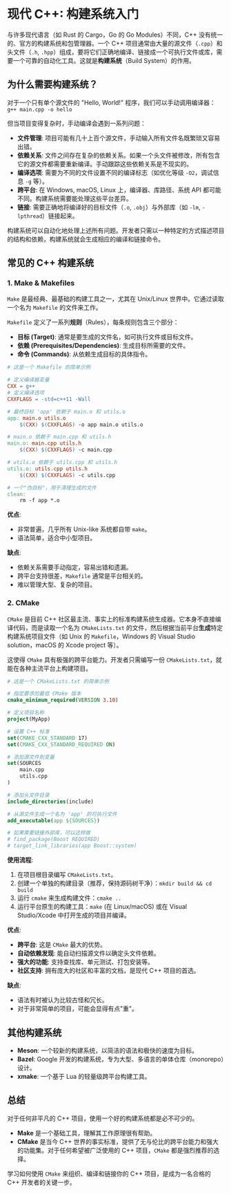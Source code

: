 # 现代 C++: 构建系统入门

与许多现代语言（如 Rust 的 Cargo，Go 的 Go Modules）不同，C++ 没有统一的、官方的构建系统和包管理器。一个 C++ 项目通常由大量的源文件（`.cpp`）和头文件（`.h`, `.hpp`）组成，要将它们正确地编译、链接成一个可执行文件或库，需要一个可靠的自动化工具。这就是**构建系统**（Build System）的作用。

## 为什么需要构建系统？

对于一个只有单个源文件的 "Hello, World!" 程序，我们可以手动调用编译器：
`g++ main.cpp -o hello`

但当项目变得复杂时，手动编译会遇到一系列问题：
- **文件管理**: 项目可能有几十上百个源文件，手动输入所有文件名既繁琐又容易出错。
- **依赖关系**: 文件之间存在复杂的依赖关系。如果一个头文件被修改，所有包含它的源文件都需要重新编译。手动跟踪这些依赖关系是不现实的。
- **编译选项**: 需要为不同的文件设置不同的编译标志（如优化等级 `-O2`，调试信息 `-g` 等）。
- **跨平台**: 在 Windows, macOS, Linux 上，编译器、库路径、系统 API 都可能不同。构建系统需要能处理这些平台差异。
- **链接**: 需要正确地将编译好的目标文件（`.o`, `.obj`）与外部库（如 `-lm`, `-lpthread`）链接起来。

构建系统可以自动化地处理上述所有问题。开发者只需以一种特定的方式描述项目的结构和依赖，构建系统就会生成相应的编译和链接命令。

## 常见的 C++ 构建系统

### 1. Make & Makefiles

`Make` 是最经典、最基础的构建工具之一，尤其在 Unix/Linux 世界中。它通过读取一个名为 `Makefile` 的文件来工作。

`Makefile` 定义了一系列**规则**（Rules），每条规则包含三个部分：
- **目标 (Target)**: 通常是要生成的文件名，如可执行文件或目标文件。
- **依赖 (Prerequisites/Dependencies)**: 生成目标所需要的文件。
- **命令 (Commands)**: 从依赖生成目标的具体指令。

```makefile
# 这是一个 Makefile 的简单示例

# 定义编译器变量
CXX = g++
# 定义编译选项
CXXFLAGS = -std=c++11 -Wall

# 最终目标 'app' 依赖于 main.o 和 utils.o
app: main.o utils.o
	$(CXX) $(CXXFLAGS) -o app main.o utils.o

# main.o 依赖于 main.cpp 和 utils.h
main.o: main.cpp utils.h
	$(CXX) $(CXXFLAGS) -c main.cpp

# utils.o 依赖于 utils.cpp 和 utils.h
utils.o: utils.cpp utils.h
	$(CXX) $(CXXFLAGS) -c utils.cpp

# 一个"伪目标"，用于清理生成的文件
clean:
	rm -f app *.o
```
**优点**:
- 非常普遍，几乎所有 Unix-like 系统都自带 `make`。
- 语法简单，适合中小型项目。

**缺点**:
- 依赖关系需要手动指定，容易出错和遗漏。
- 跨平台支持很差，`Makefile` 通常是平台相关的。
- 难以管理大型、复杂的项目。

### 2. CMake

`CMake` 是目前 C++ 社区最主流、事实上的标准构建系统生成器。它本身不直接编译代码，而是读取一个名为 `CMakeLists.txt` 的文件，然后根据当前平台**生成**特定构建系统项目文件（如 Unix 的 `Makefile`，Windows 的 Visual Studio solution，macOS 的 Xcode project 等）。

这使得 `CMake` 具有极强的跨平台能力。开发者只需编写一份 `CMakeLists.txt`，就能在各种主流平台上构建项目。

```cmake
# 这是一个 CMakeLists.txt 的简单示例

# 指定要求的最低 CMake 版本
cmake_minimum_required(VERSION 3.10)

# 定义项目名称
project(MyApp)

# 设置 C++ 标准
set(CMAKE_CXX_STANDARD 17)
set(CMAKE_CXX_STANDARD_REQUIRED ON)

# 添加源文件到变量
set(SOURCES
    main.cpp
    utils.cpp
)

# 添加头文件目录
include_directories(include)

# 从源文件生成一个名为 'app' 的可执行文件
add_executable(app ${SOURCES})

# 如果需要链接外部库，可以这样做
# find_package(Boost REQUIRED)
# target_link_libraries(app Boost::system)
```
**使用流程**:
1.  在项目根目录编写 `CMakeLists.txt`。
2.  创建一个单独的构建目录（推荐，保持源码树干净）：`mkdir build && cd build`
3.  运行 `cmake` 来生成构建文件：`cmake ..`
4.  运行平台原生的构建工具：`make` (在 Linux/macOS) 或在 Visual Studio/Xcode 中打开生成的项目并编译。

**优点**:
- **跨平台**: 这是 `CMake` 最大的优势。
- **自动依赖发现**: 能自动扫描源文件以确定头文件依赖。
- **强大的功能**: 支持查找库、单元测试、打包安装等。
- **社区支持**: 拥有庞大的社区和丰富的文档，是现代 C++ 项目的首选。

**缺点**:
- 语法有时被认为比较古怪和冗长。
- 对于非常简单的项目，可能会显得有点"重"。

## 其他构建系统

- **Meson**: 一个较新的构建系统，以简洁的语法和极快的速度为目标。
- **Bazel**: Google 开发的构建系统，专为大型、多语言的单体仓库（monorepo）设计。
- **xmake**: 一个基于 Lua 的轻量级跨平台构建工具。

## 总结

对于任何非平凡的 C++ 项目，使用一个好的构建系统都是必不可少的。
- **Make** 是一个基础工具，理解其工作原理很有帮助。
- **CMake** 是当今 C++ 世界的事实标准，提供了无与伦比的跨平台能力和强大的功能集。对于任何希望被广泛使用的 C++ 项目，`CMake` 都是强烈推荐的选择。

学习如何使用 `CMake` 来组织、编译和链接你的 C++ 项目，是成为一名合格的 C++ 开发者的关键一步。 